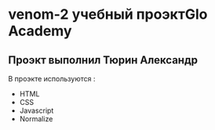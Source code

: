 # venom-2 учебный проэктGlo Academy
## Проэкт выполнил Тюрин Александр  

В проэкте используются :
- HTML
- CSS
- Javascript
- Normalize

